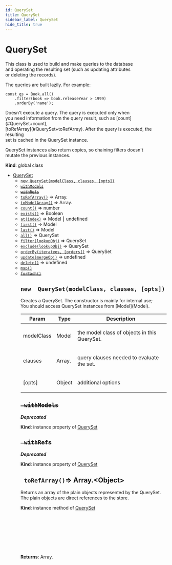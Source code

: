 ```yaml
---
id: QuerySet
title: QuerySet
sidebar_label: QuerySet
hide_title: true
---
```


<a name="QuerySet"></a>

#  QuerySet

<p>This class is used to build and make queries to the database<br>
and operating the resulting set (such as updating attributes<br>
or deleting the records).</p>
<p>The queries are built lazily. For example:</p>
<pre class="prettyprint source lang-javascript"><code>const qs = Book.all()
    .filter(book => book.releaseYear > 1999)
    .orderBy('name');
</code></pre>
<p>Doesn't execute a query. The query is executed only when<br>
you need information from the query result, such as [count](#QuerySet+count),<br>
[toRefArray](#QuerySet+toRefArray). After the query is executed, the resulting<br>
set is cached in the QuerySet instance.</p>
<p>QuerySet instances also return copies, so chaining filters doesn't<br>
mutate the previous instances.</p>

**Kind**: global class  

* [QuerySet](#.QuerySet)
    * [`new QuerySet(modelClass, clauses, [opts])`](#.QuerySet)
    * ~~[`withModels`](#queryset+withModels)~~
    * ~~[`withRefs`](#queryset+withRefs)~~
    * [`toRefArray()`](#queryset+toRefArray) ⇒ Array.<Object>
    * [`toModelArray()`](#queryset+toModelArray) ⇒ Array.<Model>
    * [`count()`](#queryset+count) ⇒ number
    * [`exists()`](#queryset+exists) ⇒ Boolean
    * [`at(index)`](#queryset+at) ⇒ Model ⎮ undefined
    * [`first()`](#queryset+first) ⇒ Model
    * [`last()`](#queryset+last) ⇒ Model
    * [`all()`](#queryset+all) ⇒ QuerySet
    * [`filter(lookupObj)`](#queryset+filter) ⇒ QuerySet
    * [`exclude(lookupObj)`](#queryset+exclude) ⇒ QuerySet
    * [`orderBy(iteratees, [orders])`](#queryset+orderBy) ⇒ QuerySet
    * [`update(mergeObj)`](#queryset+update) ⇒ undefined
    * [`delete()`](#queryset+delete) ⇒ undefined
    * ~~[`map()`](#queryset+map)~~
    * ~~[`forEach()`](#queryset+forEach)~~


<a name="QuerySet"></a>

## `new  QuerySet(modelClass, clauses, [opts])`

<p>Creates a QuerySet. The constructor is mainly for internal use;<br>
You should access QuerySet instances from [Model](Model).</p>


| Param | Type | Description |
| --- | --- | --- |
| modelClass | Model | <p>the model class of objects in this QuerySet.</p> |
| clauses | Array.<any> | <p>query clauses needed to evaluate the set.</p> |
| [opts] | Object | <p>additional options</p> |


<a name="queryset+withModels"></a>

## ~~` withModels`~~

***Deprecated***

**Kind**: instance property of [QuerySet](#.QuerySet)  

<a name="queryset+withRefs"></a>

## ~~` withRefs`~~

***Deprecated***

**Kind**: instance property of [QuerySet](#.QuerySet)  

<a name="queryset+toRefArray"></a>

## ` toRefArray()`⇒ Array.&lt;Object&gt; 

<p>Returns an array of the plain objects represented by the QuerySet.<br>
The plain objects are direct references to the store.</p>

**Kind**: instance method of [QuerySet](#.QuerySet)  
**Returns**: Array.<Object> - <p>references to the plain JS objects represented by<br>
the QuerySet</p>  

<a name="queryset+toModelArray"></a>

## ` toModelArray()`⇒ Array.&lt;Model&gt; 

<p>Returns an array of [Model](Model) instances represented by the QuerySet.</p>

**Kind**: instance method of [QuerySet](#.QuerySet)  
**Returns**: Array.<Model> - <p>model instances represented by the QuerySet</p>  

<a name="queryset+count"></a>

## ` count()`⇒ number 

<p>Returns the number of [Model](Model) instances represented by the QuerySet.</p>

**Kind**: instance method of [QuerySet](#.QuerySet)  
**Returns**: number - <p>length of the QuerySet</p>  

<a name="queryset+exists"></a>

## ` exists()`⇒ Boolean 

<p>Checks if the [QuerySet](#QuerySet) instance has any records matching the query<br>
in the database.</p>

**Kind**: instance method of [QuerySet](#.QuerySet)  
**Returns**: Boolean - <p><code>true</code> if the [QuerySet](#QuerySet) instance contains entities, else <code>false</code>.</p>  

<a name="queryset+at"></a>

## ` at(index)`⇒ Model,undefined 

<p>Returns the [Model](Model) instance at index <code>index</code> in the [QuerySet](#QuerySet) instance if<br>
<code>withRefs</code> flag is set to <code>false</code>, or a reference to the plain JavaScript<br>
object in the model state if <code>true</code>.</p>

**Kind**: instance method of [QuerySet](#.QuerySet)  
**Returns**: Model ⎮ undefined - <p>a [Model](Model) instance at index<br>
<code>index</code> in the [QuerySet](#QuerySet) instance,<br>
or undefined if the index is out of bounds.</p>  

| Param | Type | Description |
| --- | --- | --- |
| index | number | <p>index of the model instance to get</p> |


<a name="queryset+first"></a>

## ` first()`⇒ Model 

<p>Returns the [Model](Model) instance at index 0 in the [QuerySet](#QuerySet) instance.</p>

**Kind**: instance method of [QuerySet](#.QuerySet)  

<a name="queryset+last"></a>

## ` last()`⇒ Model 

<p>Returns the [Model](Model) instance at index <code>QuerySet.count() - 1</code></p>

**Kind**: instance method of [QuerySet](#.QuerySet)  

<a name="queryset+all"></a>

## ` all()`⇒ QuerySet 

<p>Returns a new [QuerySet](#QuerySet) instance with the same entities.</p>

**Kind**: instance method of [QuerySet](#.QuerySet)  
**Returns**: [QuerySet](#.QuerySet) - <p>a new QuerySet with the same entities.</p>  

<a name="queryset+filter"></a>

## ` filter(lookupObj)`⇒ QuerySet 

<p>Returns a new [QuerySet](#QuerySet) instance with entities that match properties in <code>lookupObj</code>.</p>

**Kind**: instance method of [QuerySet](#.QuerySet)  
**Returns**: [QuerySet](#.QuerySet) - <p>a new [QuerySet](#QuerySet) instance with objects that passed the filter.</p>  

| Param | Type | Description |
| --- | --- | --- |
| lookupObj | Object | <p>the properties to match objects with. Can also be a function.</p> |


<a name="queryset+exclude"></a>

## ` exclude(lookupObj)`⇒ QuerySet 

<p>Returns a new [QuerySet](#QuerySet) instance with entities that do not match<br>
properties in <code>lookupObj</code>.</p>

**Kind**: instance method of [QuerySet](#.QuerySet)  
**Returns**: [QuerySet](#.QuerySet) - <p>a new [QuerySet](#QuerySet) instance with objects that did not pass the filter.</p>  

| Param | Type | Description |
| --- | --- | --- |
| lookupObj | Object | <p>the properties to unmatch objects with. Can also be a function.</p> |


<a name="queryset+orderBy"></a>

## ` orderBy(iteratees, [orders])`⇒ QuerySet 

<p>Returns a new [QuerySet](#QuerySet) instance with entities ordered by <code>iteratees</code> in ascending<br>
order, unless otherwise specified. Delegates to <code>lodash.orderBy</code>.</p>

**Kind**: instance method of [QuerySet](#.QuerySet)  
**Returns**: [QuerySet](#.QuerySet) - <p>a new [QuerySet](#QuerySet) with objects ordered by <code>iteratees</code>.</p>  

| Param | Type | Description |
| --- | --- | --- |
| iteratees | Array.<string> ⎮ Array.<function()> | <p>an array where each item can be a string or a<br> function. If a string is supplied, it should<br> correspond to property on the entity that will<br> determine the order. If a function is supplied,<br> it should return the value to order by.</p> |
| [orders] | Array.<Boolean> | <p>the sort orders of <code>iteratees</code>. If unspecified, all iteratees<br> will be sorted in ascending order. <code>true</code> and <code>'asc'</code><br> correspond to ascending order, and <code>false</code> and <code>'desc</code><br> to descending order.</p> |


<a name="queryset+update"></a>

## ` update(mergeObj)`⇒ undefined 

<p>Records an update specified with <code>mergeObj</code> to all the objects<br>
in the [QuerySet](#QuerySet) instance.</p>

**Kind**: instance method of [QuerySet](#.QuerySet)  

| Param | Type | Description |
| --- | --- | --- |
| mergeObj | Object | <p>an object to merge with all the objects in this<br> queryset.</p> |


<a name="queryset+delete"></a>

## ` delete()`⇒ undefined 

<p>Records a deletion of all the objects in this [QuerySet](#QuerySet) instance.</p>

**Kind**: instance method of [QuerySet](#.QuerySet)  

<a name="queryset+map"></a>

## ~~` map()`~~

***Deprecated***

**Kind**: instance method of [QuerySet](#.QuerySet)  

<a name="queryset+forEach"></a>

## ~~` forEach()`~~

***Deprecated***

**Kind**: instance method of [QuerySet](#.QuerySet)  

